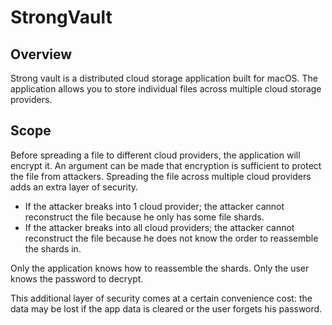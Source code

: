 # StrongVault

## Overview

Strong vault is a distributed cloud storage application built for macOS. The application allows you to store individual files across multiple cloud storage providers.

## Scope
Before spreading a file to different cloud providers, the application will encrypt it. An argument can be made that encryption is sufficient to protect the file from attackers. Spreading the file across multiple cloud providers adds an extra layer of security.

- If the attacker breaks into 1 cloud provider; the attacker cannot reconstruct the file because he only has some file shards.
- If the attacker breaks into all cloud providers; the attacker cannot reconstruct the file because he does not know the order to reassemble the shards in.


Only the application knows how to reassemble the shards.
Only the user knows the password to decrypt.

This additional layer of security comes at a certain convenience cost: the data may be lost if the app data is cleared or the user forgets his password.
